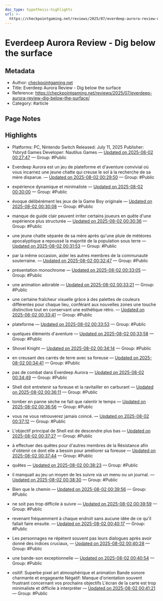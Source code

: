 ```yaml
---
doc_type: hypothesis-highlights
url: >-
  https://checkpointgaming.net/reviews/2025/07/everdeep-aurora-review-dig-below-the-surface/
---
```


# Everdeep Aurora Review - Dig below the surface

## Metadata
- Author: [checkpointgaming.net]()
- Title: Everdeep Aurora Review - Dig below the surface
- Reference: https://checkpointgaming.net/reviews/2025/07/everdeep-aurora-review-dig-below-the-surface/
- Category: #article

## Page Notes
## Highlights
- Platforms: PC, Nintendo Switch Released: July 11, 2025 Publisher: Ysbryd Games Developer: Nautilus Games — [Updated on 2025-08-02 00:27:47](https://hyp.is/wFEqCm8mEfClkBPGy0w9Uw/checkpointgaming.net/reviews/2025/07/everdeep-aurora-review-dig-below-the-surface/) — Group: #Public

- Everdeep Aurora est un jeu de plateforme et d'aventure convivial où vous incarnez une jeune chatte qui creuse le sol à la recherche de sa mère disparue. — [Updated on 2025-08-02 00:29:50](https://hyp.is/CYCU1m8nEfCwHp8_pFBQaw/checkpointgaming.net/reviews/2025/07/everdeep-aurora-review-dig-below-the-surface/) — Group: #Public

- expérience dynamique et minimaliste — [Updated on 2025-08-02 00:30:00](https://hyp.is/D2HzGG8nEfCG8UdobyzLag/checkpointgaming.net/reviews/2025/07/everdeep-aurora-review-dig-below-the-surface/) — Group: #Public

- évoque délibérément les jeux de la Game Boy originale — [Updated on 2025-08-02 00:30:08](https://hyp.is/FGDDOm8nEfCyxJtddIGayw/checkpointgaming.net/reviews/2025/07/everdeep-aurora-review-dig-below-the-surface/) — Group: #Public

- manque de guide clair peuvent irriter certains joueurs en quête d'une expérience plus structurée — [Updated on 2025-08-02 00:30:36](https://hyp.is/JRV0Wm8nEfCQBMfutJ5feg/checkpointgaming.net/reviews/2025/07/everdeep-aurora-review-dig-below-the-surface/) — Group: #Public

- une jeune chatte séparée de sa mère après qu'une pluie de météores apocalyptique a repoussé la majorité de la population sous terre — [Updated on 2025-08-02 00:31:53](https://hyp.is/Uso9LG8nEfCVicdwvEdMaQ/checkpointgaming.net/reviews/2025/07/everdeep-aurora-review-dig-below-the-surface/) — Group: #Public

- par la même occasion, aider les autres membres de la communauté souterraine. — [Updated on 2025-08-02 00:32:47](https://hyp.is/cw6qMm8nEfCgvbtgV8AZyA/checkpointgaming.net/reviews/2025/07/everdeep-aurora-review-dig-below-the-surface/) — Group: #Public

- présentation monochrome — [Updated on 2025-08-02 00:33:05](https://hyp.is/feCYOm8nEfC2gcv-cNpHfg/checkpointgaming.net/reviews/2025/07/everdeep-aurora-review-dig-below-the-surface/) — Group: #Public

- une animation adorable — [Updated on 2025-08-02 00:33:21](https://hyp.is/h65Pfm8nEfCa0l-aDpmZ9w/checkpointgaming.net/reviews/2025/07/everdeep-aurora-review-dig-below-the-surface/) — Group: #Public

- une certaine fraîcheur visuelle grâce à des palettes de couleurs différentes pour chaque lieu, conférant aux nouvelles zones une touche distinctive tout en conservant une esthétique rétro. — [Updated on 2025-08-02 00:33:41](https://hyp.is/kyYJCm8nEfClkdvcLzp6tA/checkpointgaming.net/reviews/2025/07/everdeep-aurora-review-dig-below-the-surface/) — Group: #Public

- plateforme — [Updated on 2025-08-02 00:33:53](https://hyp.is/mn62Km8nEfCAk2sxGsKCnA/checkpointgaming.net/reviews/2025/07/everdeep-aurora-review-dig-below-the-surface/) — Group: #Public

- quelques éléments d'aventure — [Updated on 2025-08-02 00:33:58](https://hyp.is/nVlkgG8nEfC6LlMtm4EAjw/checkpointgaming.net/reviews/2025/07/everdeep-aurora-review-dig-below-the-surface/) — Group: #Public

- Shovel Knight — [Updated on 2025-08-02 00:34:14](https://hyp.is/pwVQrG8nEfCoiMtzYBVo2w/checkpointgaming.net/reviews/2025/07/everdeep-aurora-review-dig-below-the-surface/) — Group: #Public

- en creusant des carrés de terre avec sa foreuse — [Updated on 2025-08-02 00:34:41](https://hyp.is/tvnvzG8nEfCLMv-cEecq_w/checkpointgaming.net/reviews/2025/07/everdeep-aurora-review-dig-below-the-surface/) — Group: #Public

- pas de combat dans Everdeep Aurora — [Updated on 2025-08-02 00:34:49](https://hyp.is/u6fMBm8nEfCp6AONdpkIxQ/checkpointgaming.net/reviews/2025/07/everdeep-aurora-review-dig-below-the-surface/) — Group: #Public

- Shell doit entretenir sa foreuse et la ravitailler en carburant — [Updated on 2025-08-02 00:36:11](https://hyp.is/7PQmum8nEfCa0xs1VToSKw/checkpointgaming.net/reviews/2025/07/everdeep-aurora-review-dig-below-the-surface/) — Group: #Public

- tomber en panne sèche ne fait que ralentir le temps — [Updated on 2025-08-02 00:36:56](https://hyp.is/B5HmiG8oEfClknfefPs1YQ/checkpointgaming.net/reviews/2025/07/everdeep-aurora-review-dig-below-the-surface/) — Group: #Public

- vous ne vous retrouverez jamais coincé. — [Updated on 2025-08-02 00:37:12](https://hyp.is/EXIdsm8oEfCce_cGnziVog/checkpointgaming.net/reviews/2025/07/everdeep-aurora-review-dig-below-the-surface/) — Group: #Public

- L'objectif principal de Shell est de descendre plus bas — [Updated on 2025-08-02 00:37:27](https://hyp.is/GeOv7G8oEfCOeQ8Z0jokCg/checkpointgaming.net/reviews/2025/07/everdeep-aurora-review-dig-below-the-surface/) — Group: #Public

- à effectuer des quêtes pour d'autres membres de la Résistance afin d'obtenir ce dont elle a besoin pour améliorer sa foreuse — [Updated on 2025-08-02 00:37:44](https://hyp.is/JAmqMG8oEfCQBgdkUAWhSg/checkpointgaming.net/reviews/2025/07/everdeep-aurora-review-dig-below-the-surface/) — Group: #Public

- quêtes — [Updated on 2025-08-02 00:38:23](https://hyp.is/O0zRaG8oEfCMkw-XoydXDA/checkpointgaming.net/reviews/2025/07/everdeep-aurora-review-dig-below-the-surface/) — Group: #Public

- il manquait au jeu un moyen de les suivre via un menu ou un journal. — [Updated on 2025-08-02 00:38:30](https://hyp.is/P5DMPm8oEfCJKyOoBCN4cQ/checkpointgaming.net/reviews/2025/07/everdeep-aurora-review-dig-below-the-surface/) — Group: #Public

- Bien que le chemin — [Updated on 2025-08-02 00:39:56](https://hyp.is/crVaEm8oEfCyxs8FiIClgQ/checkpointgaming.net/reviews/2025/07/everdeep-aurora-review-dig-below-the-surface/) — Group: #Public

- ne soit pas trop difficile à suivre — [Updated on 2025-08-02 00:39:59](https://hyp.is/dP4evG8oEfCOe188RuptLw/checkpointgaming.net/reviews/2025/07/everdeep-aurora-review-dig-below-the-surface/) — Group: #Public

- revenant fréquemment à chaque endroit sans aucune idée de ce qu'il fallait faire ensuite. — [Updated on 2025-08-02 00:40:17](https://hyp.is/f1XKNm8oEfC9Tv8YQXA6Lg/checkpointgaming.net/reviews/2025/07/everdeep-aurora-review-dig-below-the-surface/) — Group: #Public

- Les personnages ne répètent souvent pas leurs dialogues après avoir donné des indices cruciaux, — [Updated on 2025-08-02 00:40:28](https://hyp.is/hdCUkG8oEfC2HrffbwhmkQ/checkpointgaming.net/reviews/2025/07/everdeep-aurora-review-dig-below-the-surface/) — Group: #Public

- une bande-son exceptionnelle — [Updated on 2025-08-02 00:40:54](https://hyp.is/lVOcAG8oEfCa1DPflZ8OWA/checkpointgaming.net/reviews/2025/07/everdeep-aurora-review-dig-below-the-surface/) — Group: #Public

- ositif: Superbe pixel art atmosphérique et animation Bande sonore charmante et engageante Négatif: Manque d'orientation souvent frustrant concernant vos prochains objectifs L'écran de la carte est trop minimaliste et difficile à interpréter — [Updated on 2025-08-02 00:41:21](https://hyp.is/pcBGkm8oEfCs0ff5-aeoVA/checkpointgaming.net/reviews/2025/07/everdeep-aurora-review-dig-below-the-surface/) — Group: #Public



